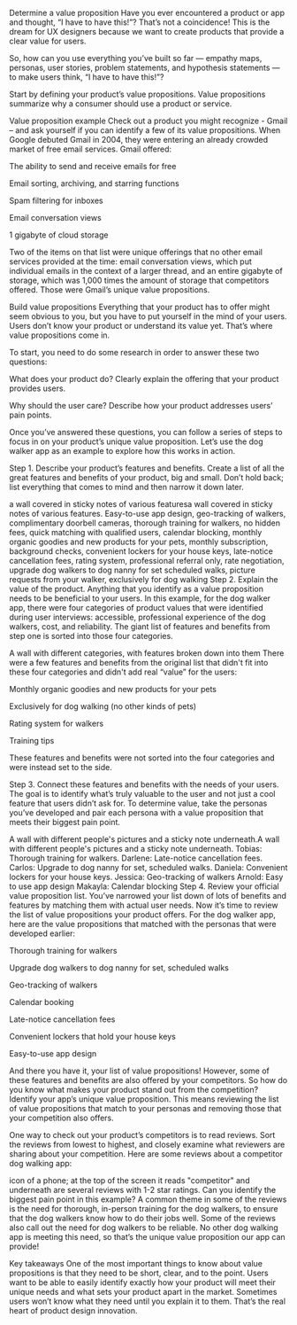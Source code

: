 Determine a value proposition
Have you ever encountered a product or app and thought, “I have to have this!”? That’s not a coincidence! This is the dream for UX designers because we want to create products that provide a clear value for users. 

So, how can you use everything you’ve built so far — empathy maps, personas, user stories, problem statements, and hypothesis statements — to make users think, “I have to have this!”? 

Start by defining your product’s value propositions. Value propositions summarize why a consumer should use a product or service. 

Value proposition example
Check out a product you might recognize - Gmail – and ask yourself if you can identify a few of its value propositions. When Google debuted Gmail in 2004, they were entering an already crowded market of free email services. Gmail offered: 

The ability to send and receive emails for free

Email sorting, archiving, and starring functions

Spam filtering for inboxes

Email conversation views

1 gigabyte of cloud storage

Two of the items on that list were unique offerings that no other email services provided at the time: email conversation views, which put individual emails in the context of a larger thread, and an entire gigabyte of storage, which was 1,000 times the amount of storage that competitors offered. Those were Gmail’s unique value propositions. 

Build value propositions
Everything that your product has to offer might seem obvious to you, but you have to put yourself in the mind of your users. Users don’t know your product or understand its value yet. That’s where value propositions come in. 

To start, you need to do some research in order to answer these two questions:

What does your product do? Clearly explain the offering that your product provides users. 

Why should the user care? Describe how your product addresses users’ pain points.

Once you’ve answered these questions, you can follow a series of steps to focus in on your product’s unique value proposition. Let’s use the dog walker app as an example to explore how this works in action.

Step 1. Describe your product’s features and benefits. Create a list of all the great features and benefits of your product, big and small. Don’t hold back; list everything that comes to mind and then narrow it down later.

a wall covered in sticky notes of various featuresa wall covered in sticky notes of various features. Easy-to-use app design, geo-tracking of walkers, complimentary doorbell cameras, thorough training for walkers, no hidden fees, quick matching with qualified users, calendar blocking, monthly organic goodies and new products for your pets, monthly subscription, background checks, convenient lockers for your house keys, late-notice cancellation fees, rating system, professional referral only, rate negotiation, upgrade dog walkers to dog nanny for set scheduled walks, picture requests from your walker, exclusively for dog walking
Step 2. Explain the value of the product. Anything that you identify as a value proposition needs to be beneficial to your users. In this example, for the dog walker app, there were four categories of product values that were identified during user interviews: accessible, professional experience of the dog walkers, cost, and reliability. The giant list of features and benefits from step one is sorted into those four categories.

A wall with different categories, with features broken down into them
There were a few features and benefits from the original list that didn't fit into these four categories and didn't add real “value” for the users: 

Monthly organic goodies and new products for your pets

Exclusively for dog walking (no other kinds of pets)

Rating system for walkers

Training tips

These features and benefits were not sorted into the four categories and were instead set to the side. 

Step 3. Connect these features and benefits with the needs of your users. The goal is to identify what’s truly valuable to the user and not just a cool feature that users didn’t ask for. To determine value, take the personas you’ve developed and pair each persona with a value proposition that meets their biggest pain point.

A wall with different people's pictures and a sticky note underneath.A wall with different people's pictures and a sticky note underneath.
Tobias: Thorough training for walkers.
Darlene: Late-notice cancellation fees.
Carlos: Upgrade to dog nanny for set, scheduled walks.
Daniela: Convenient lockers for your house keys.
Jessica: Geo-tracking of walkers
Arnold: Easy to use app design
Makayla: Calendar blocking
Step 4. Review your official value proposition list. You’ve narrowed your list down of lots of benefits and features by matching them with actual user needs. Now it’s time to review the list of value propositions your product offers. For the dog walker app, here are the value propositions that matched with the personas that were developed earlier: 

Thorough training for walkers

Upgrade dog walkers to dog nanny for set, scheduled walks

Geo-tracking of walkers 

Calendar booking

Late-notice cancellation fees

Convenient lockers that hold your house keys 

Easy-to-use app design 

And there you have it, your list of value propositions! However, some of these features and benefits are also offered by your competitors. So how do you know what makes your product stand out from the competition? Identify your app’s unique value proposition. This means reviewing the list of value propositions that match to your personas and removing those that your competition also offers. 

One way to check out your product’s competitors is to read reviews. Sort the reviews from lowest to highest, and closely examine what reviewers are sharing about your competition. Here are some reviews about a competitor dog walking app:

icon of a phone; at the top of the screen it reads "competitor" and underneath are several reviews with 1-2 star ratings. 
Can you identify the biggest pain point in this example? A common theme in some of the reviews is the need for thorough, in-person training for the dog walkers, to ensure that the dog walkers know how to do their jobs well. Some of the reviews also call out the need for dog walkers to be reliable. No other dog walking app is meeting this need, so that’s the unique value proposition our app can provide!

Key takeaways
One of the most important things to know about value propositions is that they need to be short, clear, and to the point. Users want to be able to easily identify exactly how your product will meet their unique needs and what sets your product apart in the market. Sometimes users won’t know what they need until you explain it to them. That’s the real heart of product design innovation.

